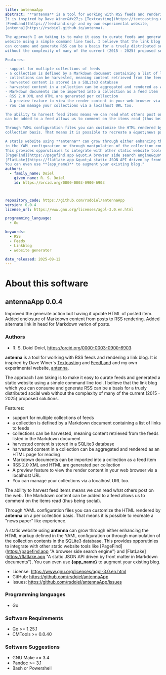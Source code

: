 ```yaml
---
title: antennaApp
abstract: "**antenna** is a tool for working with RSS feeds and rendering a link blog.
It is inspired by Dave Winer&#x27;s [Textcasting](https://textcasting.org) and
[FeedLand](https://feedland.org) and my own experimental website,
[antenna](https://rsdoiel.github.io/antenna).

The approach I am taking is to make it easy to curate feeds and generated a static
website using a simple command line tool. I believe that the link blog which you
can consume and generate RSS can be a basis for a truely distributed social web
without the complexity of many of the current (2015 - 2025) proposed solutions.

Features:

- support for multiple collections of feeds
- a collection is defined by a Markdown document containing a list of links to feeds
- collections can be harvested, meaning content retrieved from the feeds listed in the Markdown document
- harvested content is stored in a SQLite3 database
- harvested content in a collection can be aggregated and rendered as an HTML page for reading
- Markdown documents can be imported into a collection as a feed item
- RSS 2.0 XML and HTML are generated per collection
- A preview feature to view the render content in your web browser via a localhost URL
- You can manage your collections via a localhost URL too.

The ability to harvest feed items means we can read what others post on the web. The Markdown content
can be added to a feed allows us to comment on the items read (thus being social).

Through YAML configuration files you can customize the HTML rendered by **antenna** on a per
collection basis. That means it is possible to recreate a &quot;news paper&quot; like experience. 

A statis website using **antenna** can grow through either enhancing the HTML markup defined
in the YAML configuration or through manipulation of the collection contents in the SQLite3 database.
This provides opporutinies to integrate with other static website tools like
[PageFind](https://pagefind.app &quot;A browser side search engine&quot;) and
[FlatLake](https://flatlake.app &quot;A static JSON API driven by front matter in Markdown documents&quot;).
You can even use **{app_name}** to augment your existing blog."
authors:
  - family_name: Doiel
    given_name: R. S. Doiel
    id: https://orcid.org/0000-0003-0900-6903



repository_code: https://github.com/rsdoiel/antennaApp
version: 0.0.4
license_url: https://www.gnu.org/licenses/agpl-3.0.en.html

programming_language:
  - Go

keywords:
  - RSS
  - Feeds
  - Linkblog
  - website generator

date_released: 2025-09-12
---
```


About this software
===================

## antennaApp 0.0.4

Improved the generate action but having it update HTML of posted item.
Added enclosure of Markdown content from posts to RSS rendering. Added alternate link
in head for Markdown verion of posts.

### Authors

- R. S. Doiel Doiel, <https://orcid.org/0000-0003-0900-6903>






**antenna** is a tool for working with RSS feeds and rendering a link blog.
It is inspired by Dave Winer&#x27;s [Textcasting](https://textcasting.org) and
[FeedLand](https://feedland.org) and my own experimental website,
[antenna](https://rsdoiel.github.io/antenna).

The approach I am taking is to make it easy to curate feeds and generated a static
website using a simple command line tool. I believe that the link blog which you
can consume and generate RSS can be a basis for a truely distributed social web
without the complexity of many of the current (2015 - 2025) proposed solutions.

Features:

- support for multiple collections of feeds
- a collection is defined by a Markdown document containing a list of links to feeds
- collections can be harvested, meaning content retrieved from the feeds listed in the Markdown document
- harvested content is stored in a SQLite3 database
- harvested content in a collection can be aggregated and rendered as an HTML page for reading
- Markdown documents can be imported into a collection as a feed item
- RSS 2.0 XML and HTML are generated per collection
- A preview feature to view the render content in your web browser via a localhost URL
- You can manage your collections via a localhost URL too.

The ability to harvest feed items means we can read what others post on the web. The Markdown content
can be added to a feed allows us to comment on the items read (thus being social).

Through YAML configuration files you can customize the HTML rendered by **antenna** on a per
collection basis. That means it is possible to recreate a &quot;news paper&quot; like experience. 

A statis website using **antenna** can grow through either enhancing the HTML markup defined
in the YAML configuration or through manipulation of the collection contents in the SQLite3 database.
This provides opporutinies to integrate with other static website tools like
[PageFind](https://pagefind.app &quot;A browser side search engine&quot;) and
[FlatLake](https://flatlake.app &quot;A static JSON API driven by front matter in Markdown documents&quot;).
You can even use **{app_name}** to augment your existing blog.

- License: <https://www.gnu.org/licenses/agpl-3.0.en.html>
- GitHub: <https://github.com/rsdoiel/antennaApp>
- Issues: <https://github.com/rsdoiel/antennaApp/issues>

### Programming languages

- Go




### Software Requirements

- Go >= 1.25.1
- CMTools >= 0.0.40


### Software Suggestions

- GNU Make &gt;&#x3D; 3.4
- Pandoc &gt;&#x3D; 3.1
- Bash or Powershell


